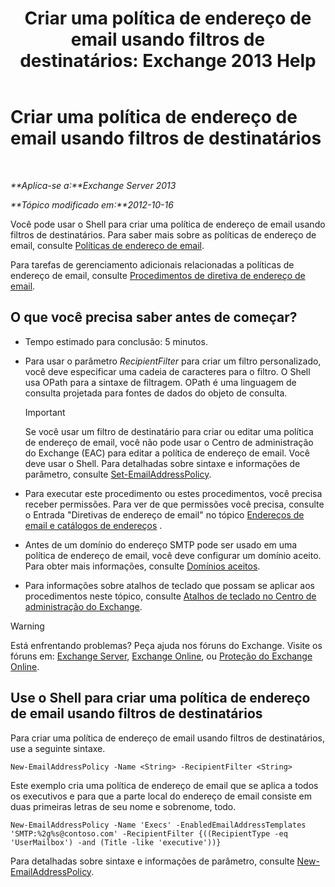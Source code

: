 ﻿---
title: 'Criar uma política de endereço de email usando filtros de destinatários: Exchange 2013 Help'
TOCTitle: Criar uma política de endereço de email usando filtros de destinatários
ms:assetid: e3f446bd-1511-479c-8d87-2dfce5547c90
ms:mtpsurl: https://technet.microsoft.com/pt-br/library/Bb232194(v=EXCHG.150)
ms:contentKeyID: 50486895
ms.date: 05/22/2018
mtps_version: v=EXCHG.150
ms.translationtype: MT
---

# Criar uma política de endereço de email usando filtros de destinatários

 

_**Aplica-se a:**Exchange Server 2013_

_**Tópico modificado em:**2012-10-16_

Você pode usar o Shell para criar uma política de endereço de email usando filtros de destinatários. Para saber mais sobre as políticas de endereço de email, consulte [Políticas de endereço de email](email-address-policies-exchange-2013-help.md).

Para tarefas de gerenciamento adicionais relacionadas a políticas de endereço de email, consulte [Procedimentos de diretiva de endereço de email](email-address-policy-procedures-exchange-2013-help.md).

## O que você precisa saber antes de começar?

  - Tempo estimado para conclusão: 5 minutos.

  - Para usar o parâmetro *RecipientFilter* para criar um filtro personalizado, você deve especificar uma cadeia de caracteres para o filtro. O Shell usa OPath para a sintaxe de filtragem. OPath é uma linguagem de consulta projetada para fontes de dados do objeto de consulta.
    

    > [!IMPORTANT]
    > Se você usar um filtro de destinatário para criar ou editar uma política de endereço de email, você não pode usar o Centro de administração do Exchange (EAC) para editar a política de endereço de email. Você deve usar o Shell. Para detalhadas sobre sintaxe e informações de parâmetro, consulte <A href="https://technet.microsoft.com/pt-br/library/bb124517(v=exchg.150)">Set-EmailAddressPolicy</A>.



  - Para executar este procedimento ou estes procedimentos, você precisa receber permissões. Para ver de que permissões você precisa, consulte o Entrada "Diretivas de endereço de email" no tópico [Endereços de email e catálogos de endereços](email-addresses-and-address-books-exchange-2013-help.md) .

  - Antes de um domínio do endereço SMTP pode ser usado em uma política de endereço de email, você deve configurar um domínio aceito. Para obter mais informações, consulte [Domínios aceitos](accepted-domains-exchange-2013-help.md).

  - Para informações sobre atalhos de teclado que possam se aplicar aos procedimentos neste tópico, consulte [Atalhos de teclado no Centro de administração do Exchange](keyboard-shortcuts-in-the-exchange-admin-center-exchange-online-protection-help.md).


> [!WARNING]
> Está enfrentando problemas? Peça ajuda nos fóruns do Exchange. Visite os fóruns em: <A href="https://go.microsoft.com/fwlink/p/?linkid=60612">Exchange Server</A>, <A href="https://go.microsoft.com/fwlink/p/?linkid=267542">Exchange Online</A>, ou <A href="https://go.microsoft.com/fwlink/p/?linkid=285351">Proteção do Exchange Online</A>.



## Use o Shell para criar uma política de endereço de email usando filtros de destinatários

Para criar uma política de endereço de email usando filtros de destinatários, use a seguinte sintaxe.

    New-EmailAddressPolicy -Name <String> -RecipientFilter <String>

Este exemplo cria uma política de endereço de email que se aplica a todos os executivos e para que a parte local do endereço de email consiste em duas primeiras letras de seu nome e sobrenome, todo.

    New-EmailAddressPolicy -Name 'Execs' -EnabledEmailAddressTemplates 'SMTP:%2g%s@contoso.com' -RecipientFilter {((RecipientType -eq 'UserMailbox') -and (Title -like 'executive'))}

Para detalhadas sobre sintaxe e informações de parâmetro, consulte [New-EmailAddressPolicy](https://technet.microsoft.com/pt-br/library/aa996800\(v=exchg.150\)).

